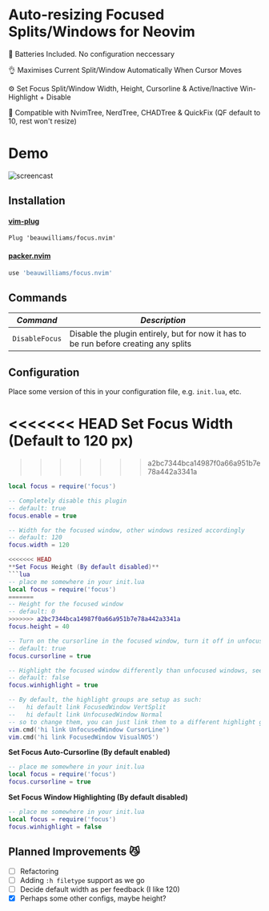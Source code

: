 # Auto-resizing Focused Splits/Windows for Neovim

🔋 Batteries Included. No configuration neccessary

👌 Maximises Current Split/Window Automatically When Cursor Moves

⚙️  Set Focus Split/Window Width, Height, Cursorline & Active/Inactive Win-Highlight + Disable

🙌 Compatible with NvimTree, NerdTree, CHADTree & QuickFix (QF default to 10, rest won't resize)

# Demo

![screencast](https://i.ibb.co/0tsKww4/focusop.gif)

## Installation
#### [vim-plug](https://github.com/junegunn/vim-plug)
```vim
Plug 'beauwilliams/focus.nvim'
```
#### [packer.nvim](https://github.com/wbthomason/packer.nvim)
```lua
use 'beauwilliams/focus.nvim'
```

## Commands

| _Command_      | _Description_ |
| -------------- | ------------- |
| `DisableFocus` |  Disable the plugin entirely, but for now it has to be run before creating any splits |

## Configuration

Place some version of this in your configuration file, e.g. `init.lua`, etc.

<<<<<<< HEAD
**Set Focus Width (Default to 120 px)**
=======
>>>>>>> a2bc7344bca14987f0a66a951b7e78a442a3341a
```lua
local focus = require('focus')

-- Completely disable this plugin
-- default: true
focus.enable = true

-- Width for the focused window, other windows resized accordingly
-- default: 120
focus.width = 120

<<<<<<< HEAD
**Set Focus Height (By default disabled)**
```lua
-- place me somewhere in your init.lua
local focus = require('focus')
=======
-- Height for the focused window
-- default: 0
>>>>>>> a2bc7344bca14987f0a66a951b7e78a442a3341a
focus.height = 40

-- Turn on the cursorline in the focused window, turn it off in unfocused windows
-- default: true
focus.cursorline = true

-- Highlight the focused window differently than unfocused windows, see `:h winhighlight`
-- default: false
focus.winhighlight = true

-- By default, the highlight groups are setup as such:
--   hi default link FocusedWindow VertSplit
--   hi default link UnfocusedWindow Normal
-- so to change them, you can just link them to a different highlight group, see `:h hi-default`
vim.cmd('hi link UnfocusedWindow CursorLine')
vim.cmd('hi link FocusedWindow VisualNOS')
```
**Set Focus Auto-Cursorline (By default enabled)**
```lua
-- place me somewhere in your init.lua
local focus = require('focus')
focus.cursorline = true
```
**Set Focus Window Highlighting (By default disabled)**
```lua
-- place me somewhere in your init.lua
local focus = require('focus')
focus.winhighlight = false
```



## Planned Improvements 😼

- [ ] Refactoring
- [ ] Adding `:h filetype` support as we go
- [ ] Decide default width as per feedback (I like 120)
- [x] Perhaps some other configs, maybe height?
